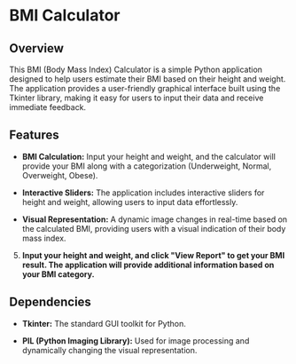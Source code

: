 # BMI Calculator

## Overview

This BMI (Body Mass Index) Calculator is a simple Python application designed to help users estimate their BMI based on their height and weight. The application provides a user-friendly graphical interface built using the Tkinter library, making it easy for users to input their data and receive immediate feedback.

## Features

- **BMI Calculation:** Input your height and weight, and the calculator will provide your BMI along with a categorization (Underweight, Normal, Overweight, Obese).

- **Interactive Sliders:** The application includes interactive sliders for height and weight, allowing users to input data effortlessly.

- **Visual Representation:** A dynamic image changes in real-time based on the calculated BMI, providing users with a visual indication of their body mass index.


5. **Input your height and weight, and click "View Report" to get your BMI result. The application will provide additional information based on your BMI category.**

## Dependencies

- **Tkinter:** The standard GUI toolkit for Python.

- **PIL (Python Imaging Library):** Used for image processing and dynamically changing the visual representation.

